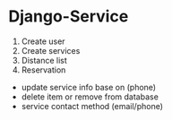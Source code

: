 # Django-Service


1. Create user
2. Create services
3. Distance list
4. Reservation


- update service info base on (phone)
- delete item or remove from database
- service contact method (email/phone)
